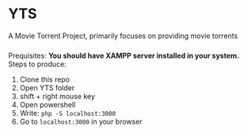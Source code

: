 # YTS
A Movie Torrent Project, primarily focuses on providing movie torrents
###
Prequisites: <b>You should have XAMPP server installed in your system.</b>
Steps to produce:
<ol>
  <li>Clone this repo</li>
  <li>Open YTS folder</li>
  <li>shift + right mouse key</li>
  <li>Open powershell</li>
  <li>Write: <code>php -S localhost:3000</code></li>
  <li>Go to <code>localhost:3000</code> in your browser</li>
</ol>
